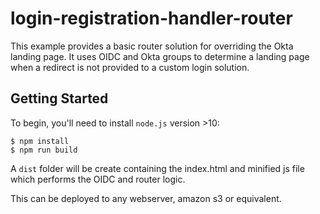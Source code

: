 # login-registration-handler-router

This example provides a basic router solution for overriding the Okta landing page.  It uses OIDC and Okta groups to determine a landing page when a redirect is not provided to a custom login solution.

## Getting Started

To begin, you'll need to install `node.js` version >10:

```console
$ npm install
$ npm run build
```

A `dist` folder will be create containing the index.html and minified js file which performs the OIDC and router logic.

This can be deployed to any webserver, amazon s3 or equivalent.